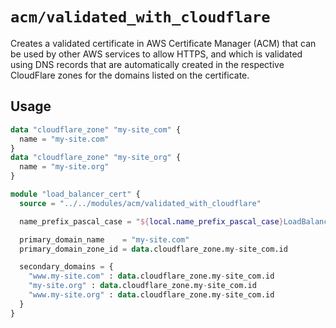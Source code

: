 # `acm/validated_with_cloudflare`

Creates a validated certificate in AWS Certificate Manager (ACM) that can be
used by other AWS services to allow HTTPS, and which is validated using DNS
records that are automatically created in the respective CloudFlare zones for the
domains listed on the certificate.

## Usage

```terraform
data "cloudflare_zone" "my-site_com" {
  name = "my-site.com"
}
data "cloudflare_zone" "my-site_org" {
  name = "my-site.org"
}

module "load_balancer_cert" {
  source = "../../modules/acm/validated_with_cloudflare"

  name_prefix_pascal_case = "${local.name_prefix_pascal_case}LoadBalancer"

  primary_domain_name    = "my-site.com"
  primary_domain_zone_id = data.cloudflare_zone.my-site_com.id

  secondary_domains = {
    "www.my-site.com" : data.cloudflare_zone.my-site_com.id
    "my-site.org" : data.cloudflare_zone.my-site_com.id
    "www.my-site.org" : data.cloudflare_zone.my-site_com.id
  }
}
```

